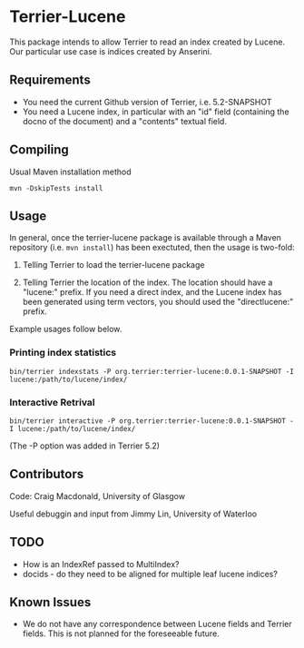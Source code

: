 
# Terrier-Lucene

This package intends to allow Terrier to read an index created by Lucene. Our particular use case is indices created by Anserini.

## Requirements

- You need the current Github version of Terrier, i.e. 5.2-SNAPSHOT
- You need a Lucene index, in particular with an "id" field (containing the docno of the document) and a "contents" textual field.

## Compiling

Usual Maven installation method
```
mvn -DskipTests install
```

## Usage

In general, once the terrier-lucene package is available through a Maven repository (i.e. `mvn install`) has been exectuted, then the usage is two-fold:
1. Telling Terrier to load the terrier-lucene package

2. Telling Terrier the location of the index. The location should have a "lucene:" prefix. If you need a direct index, and the Lucene index has been generated using term vectors, you should used the "directlucene:" prefix.

Example usages follow below.

### Printing index statistics
```
bin/terrier indexstats -P org.terrier:terrier-lucene:0.0.1-SNAPSHOT -I lucene:/path/to/lucene/index/
```

### Interactive Retrival
```
bin/terrier interactive -P org.terrier:terrier-lucene:0.0.1-SNAPSHOT -I lucene:/path/to/lucene/index/
```

(The -P option was added in Terrier 5.2)

## Contributors

Code: Craig Macdonald, University of Glasgow

Useful debuggin and input from Jimmy Lin, University of Waterloo

## TODO

- How is an IndexRef passed to MultiIndex?
- docids - do they need to be aligned for multiple leaf lucene indices?

## Known Issues

- We do not have any correspondence between Lucene fields and Terrier fields. This is not planned for the foreseeable future.